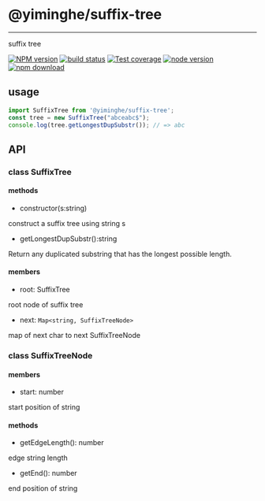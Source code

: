 # @yiminghe/suffix-tree
---

suffix tree

[![NPM version][npm-image]][npm-url]
[![build status][travis-image]][travis-url]
[![Test coverage][coveralls-image]][coveralls-url]
[![node version][node-image]][node-url]
[![npm download][download-image]][download-url]

[npm-image]: http://img.shields.io/npm/v/@yiminghe/suffix-tree.svg?style=flat-square
[npm-url]: http://npmjs.org/package/@yiminghe/suffix-tree
[travis-image]: https://img.shields.io/travis/yiminghe/suffix-tree.svg?style=flat-square
[travis-url]: https://travis-ci.org/yiminghe/suffix-tree
[coveralls-image]: https://img.shields.io/coveralls/yiminghe/suffix-tree.svg?style=flat-square
[coveralls-url]: https://coveralls.io/r/yiminghe/suffix-tree?branch=master
[gemnasium-image]: http://img.shields.io/gemnasium/yiminghe/suffix-tree.svg?style=flat-square
[gemnasium-url]: https://gemnasium.com/yiminghe/suffix-tree
[node-image]: https://img.shields.io/badge/node.js-%3E=10.0.0-green.svg?style=flat-square
[node-url]: http://nodejs.org/download/
[download-image]: https://img.shields.io/npm/dm/@yiminghe/suffix-tree.svg?style=flat-square
[download-url]: https://npmjs.org/package/@yiminghe/suffix-tree

## usage

```javascript
import SuffixTree from '@yiminghe/suffix-tree';
const tree = new SuffixTree("abceabc$");
console.log(tree.getLongestDupSubstr()); // => abc
```

## API

### class SuffixTree

#### methods

- constructor(s:string)

construct a suffix tree using string s

- getLongestDupSubstr():string

Return any duplicated substring that has the longest possible length. 

#### members

- root: SuffixTree

root node of suffix tree

- next: `Map<string, SuffixTreeNode>`

map of next char to next SuffixTreeNode

### class SuffixTreeNode

#### members

- start: number

start position of string

#### methods

- getEdgeLength(): number

edge string length

- getEnd(): number

end position of string


